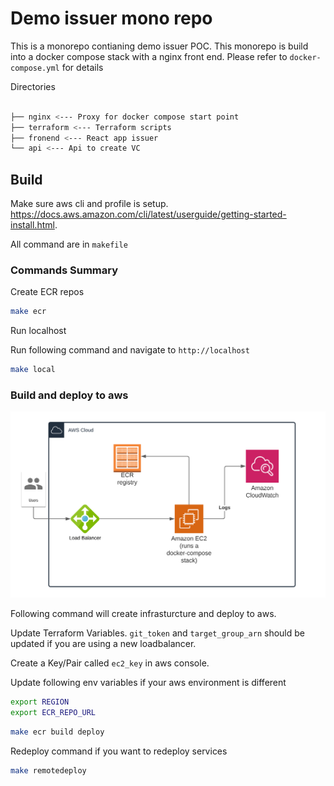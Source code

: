 # Demo issuer mono repo

This is a monorepo contianing demo issuer POC. This monorepo is build into a docker compose stack with a nginx front end. Please refer to `docker-compose.yml` for details

Directories

```bash

├── nginx <--- Proxy for docker compose start point
├── terraform <--- Terraform scripts
├── fronend <--- React app issuer
└── api <--- Api to create VC

```

## Build

Make sure aws cli and profile is setup. <https://docs.aws.amazon.com/cli/latest/userguide/getting-started-install.html>.

All command are in `makefile`


### Commands Summary

Create ECR repos

```bash
make ecr
```

Run localhost

Run following command and navigate to `http://localhost`

```bash
make local
```

### Build and deploy to aws

![AWS Infrastructure](./aws-diagram.png "AWS Infrastucture")

Following command will create infrasturcture and deploy to aws.

Update Terraform Variables. `git_token` and `target_group_arn` should be updated if you are using a new loadbalancer.

Create a Key/Pair called `ec2_key` in aws console.

Update following env variables if your aws environment is different

```bash
export REGION
export ECR_REPO_URL
```

```bash
make ecr build deploy
```

Redeploy command if you want to redeploy services

```bash
make remotedeploy
```
